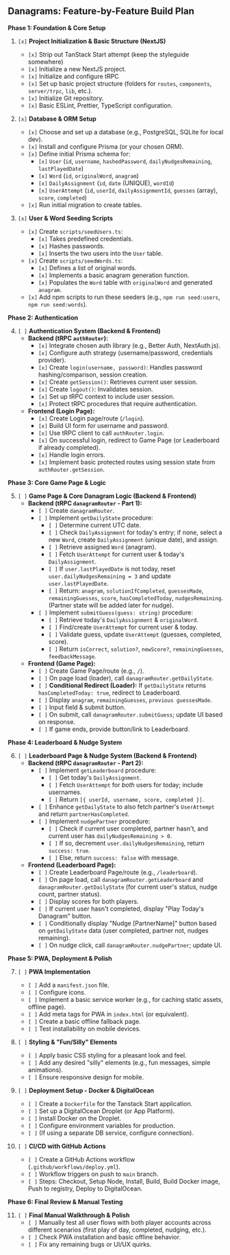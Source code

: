 ## Danagrams: Feature-by-Feature Build Plan

**Phase 1: Foundation & Core Setup**

1.  `[x]` **Project Initialization & Basic Structure (NextJS)**

    - `[x]` Strip out TanStack Start attempt (keep the styleguide somewhere)
    - `[x]` Initialize a new NextJS project.
    - `[x]` Initialize and configure tRPC
    - `[x]` Set up basic project structure (folders for `routes`, `components`, `server/trpc`, `lib`, etc.).
    - `[x]` Initialize Git repository.
    - `[x]` Basic ESLint, Prettier, TypeScript configuration.

2.  `[x]` **Database & ORM Setup**

    - `[x]` Choose and set up a database (e.g., PostgreSQL, SQLite for local dev).
    - `[x]` Install and configure Prisma (or your chosen ORM).
    - `[x]` Define initial Prisma schema for:
      - `[x]` `User` (`id`, `username`, `hashedPassword`, `dailyNudgesRemaining`, `lastPlayedDate`)
      - `[x]` `Word` (`id`, `originalWord`, `anagram`)
      - `[x]` `DailyAssignment` (`id`, `date` (UNIQUE), `wordId`)
      - `[x]` `UserAttempt` (`id`, `userId`, `dailyAssignmentId`, `guesses` (array), `score`, `completed`)
    - `[x]` Run initial migration to create tables.

3.  `[x]` **User & Word Seeding Scripts**
    - `[x]` Create `scripts/seedUsers.ts`:
      - `[x]` Takes predefined credentials.
      - `[x]` Hashes passwords.
      - `[x]` Inserts the two users into the `User` table.
    - `[x]` Create `scripts/seedWords.ts`:
      - `[x]` Defines a list of original words.
      - `[x]` Implements a basic anagram generation function.
      - `[x]` Populates the `Word` table with `originalWord` and generated `anagram`.
    - `[x]` Add npm scripts to run these seeders (e.g., `npm run seed:users`, `npm run seed:words`).

**Phase 2: Authentication**

4.  `[ ]` **Authentication System (Backend & Frontend)**
    - **Backend (tRPC `authRouter`):**
      - `[x]` Integrate chosen auth library (e.g., Better Auth, NextAuth.js).
      - `[x]` Configure auth strategy (username/password, credentials provider).
      - `[x]` Create `login(username, password)`: Handles password hashing/comparison, session creation.
      - `[x]` Create `getSession()`: Retrieves current user session.
      - `[x]` Create `logout()`: Invalidates session.
      - `[x]` Set up tRPC context to include user session.
      - `[x]` Protect tRPC procedures that require authentication.
    - **Frontend (Login Page):**
      - `[x]` Create Login page/route (`/login`).
      - `[x]` Build UI form for username and password.
      - `[x]` Use tRPC client to call `authRouter.login`.
      - `[x]` On successful login, redirect to Game Page (or Leaderboard if already completed).
      - `[x]` Handle login errors.
      - `[x]` Implement basic protected routes using session state from `authRouter.getSession`.

**Phase 3: Core Game Page & Logic**

5.  `[ ]` **Game Page & Core Danagram Logic (Backend & Frontend)**
    - **Backend (tRPC `danagramRouter` - Part 1):**
      - `[ ]` Create `danagramRouter`.
      - `[ ]` Implement `getDailyState` procedure:
        - `[ ]` Determine current UTC date.
        - `[ ]` Check `DailyAssignment` for today's entry; if none, select a new `Word`, create `DailyAssignment` (unique date), and assign.
        - `[ ]` Retrieve assigned `Word` (anagram).
        - `[ ]` Fetch `UserAttempt` for current user & today's `DailyAssignment`.
        - `[ ]` If `user.lastPlayedDate` is not today, reset `user.dailyNudgesRemaining = 3` and update `user.lastPlayedDate`.
        - `[ ]` Return: `anagram`, `solutionIfCompleted`, `guessesMade`, `remainingGuesses`, `score`, `hasCompletedToday`, `nudgesRemaining`. (Partner state will be added later for nudge).
      - `[ ]` Implement `submitGuess(guess: string)` procedure:
        - `[ ]` Retrieve today's `DailyAssignment` & `originalWord`.
        - `[ ]` Find/create `UserAttempt` for current user & today.
        - `[ ]` Validate guess, update `UserAttempt` (guesses, completed, score).
        - `[ ]` Return `isCorrect`, `solution?`, `newScore?`, `remainingGuesses`, `feedbackMessage`.
    - **Frontend (Game Page):**
      - `[ ]` Create Game Page/route (e.g., `/`).
      - `[ ]` On page load (loader), call `danagramRouter.getDailyState`.
      - `[ ]` **Conditional Redirect (Loader):** If `getDailyState` returns `hasCompletedToday: true`, redirect to Leaderboard.
      - `[ ]` Display `anagram`, `remainingGuesses`, `previous guessesMade`.
      - `[ ]` Input field & submit button.
      - `[ ]` On submit, call `danagramRouter.submitGuess`; update UI based on response.
      - `[ ]` If game ends, provide button/link to Leaderboard.

**Phase 4: Leaderboard & Nudge System**

6.  `[ ]` **Leaderboard Page & Nudge System (Backend & Frontend)**
    - **Backend (tRPC `danagramRouter` - Part 2):**
      - `[ ]` Implement `getLeaderboard` procedure:
        - `[ ]` Get today's `DailyAssignment`.
        - `[ ]` Fetch `UserAttempt` for _both_ users for today; include usernames.
        - `[ ]` Return `[{ userId, username, score, completed }]`.
      - `[ ]` Enhance `getDailyState` to also fetch partner's `UserAttempt` and return `partnerHasCompleted`.
      - `[ ]` Implement `nudgePartner` procedure:
        - `[ ]` Check if current user completed, partner hasn't, and current user has `dailyNudgesRemaining > 0`.
        - `[ ]` If so, decrement `user.dailyNudgesRemaining`, return `success: true`.
        - `[ ]` Else, return `success: false` with message.
    - **Frontend (Leaderboard Page):**
      - `[ ]` Create Leaderboard Page/route (e.g., `/leaderboard`).
      - `[ ]` On page load, call `danagramRouter.getLeaderboard` and `danagramRouter.getDailyState` (for current user's status, nudge count, partner status).
      - `[ ]` Display scores for both players.
      - `[ ]` If current user hasn't completed, display "Play Today's Danagram" button.
      - `[ ]` Conditionally display "Nudge [PartnerName]" button based on `getDailyState` data (user completed, partner not, nudges remaining).
      - `[ ]` On nudge click, call `danagramRouter.nudgePartner`; update UI.

**Phase 5: PWA, Deployment & Polish**

7.  `[ ]` **PWA Implementation**

    - `[ ]` Add a `manifest.json` file.
    - `[ ]` Configure icons.
    - `[ ]` Implement a basic service worker (e.g., for caching static assets, offline page).
    - `[ ]` Add meta tags for PWA in `index.html` (or equivalent).
    - `[ ]` Create a basic offline fallback page.
    - `[ ]` Test installability on mobile devices.

8.  `[ ]` **Styling & "Fun/Silly" Elements**

    - `[ ]` Apply basic CSS styling for a pleasant look and feel.
    - `[ ]` Add any desired "silly" elements (e.g., fun messages, simple animations).
    - `[ ]` Ensure responsive design for mobile.

9.  `[ ]` **Deployment Setup - Docker & DigitalOcean**

    - `[ ]` Create a `Dockerfile` for the Tanstack Start application.
    - `[ ]` Set up a DigitalOcean Droplet (or App Platform).
    - `[ ]` Install Docker on the Droplet.
    - `[ ]` Configure environment variables for production.
    - `[ ]` (If using a separate DB service, configure connection).

10. `[ ]` **CI/CD with GitHub Actions**
    - `[ ]` Create a GitHub Actions workflow (`.github/workflows/deploy.yml`).
    - `[ ]` Workflow triggers on push to `main` branch.
    - `[ ]` Steps: Checkout, Setup Node, Install, Build, Build Docker image, Push to registry, Deploy to DigitalOcean.

**Phase 6: Final Review & Manual Testing**

11. `[ ]` **Final Manual Walkthrough & Polish**
    - `[ ]` Manually test all user flows with both player accounts across different scenarios (first play of day, completed, nudging, etc.).
    - `[ ]` Check PWA installation and basic offline behavior.
    - `[ ]` Fix any remaining bugs or UI/UX quirks.
